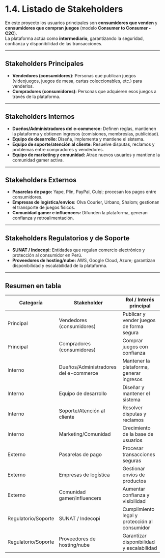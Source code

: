 # 1.4. Listado de Stakeholders

En este proyecto los usuarios principales son **consumidores que venden** y **consumidores que compran juegos** (modelo **Consumer to Consumer - C2C**).  
La plataforma actúa como **intermediario**, garantizando la seguridad, confianza y disponibilidad de las transacciones.

---

## Stakeholders Principales
- **Vendedores (consumidores):** Personas que publican juegos (videojuegos, juegos de mesa, cartas coleccionables, etc.) para venderlos.  
- **Compradores (consumidores):** Personas que adquieren esos juegos a través de la plataforma.  

---

## Stakeholders Internos
- **Dueños/Administradores del e-commerce:** Definen reglas, mantienen la plataforma y obtienen ingresos (comisiones, membresías, publicidad).  
- **Equipo de desarrollo:** Diseña, implementa y mantiene el sistema.  
- **Equipo de soporte/atención al cliente:** Resuelve disputas, reclamos y problemas entre compradores y vendedores.  
- **Equipo de marketing y comunidad:** Atrae nuevos usuarios y mantiene la comunidad gamer activa.  

---

## Stakeholders Externos
- **Pasarelas de pago:** Yape, Plin, PayPal, Culqi; procesan los pagos entre consumidores.  
- **Empresas de logística/envíos:** Olva Courier, Urbano, Shalom; gestionan el transporte de juegos físicos.  
- **Comunidad gamer e influencers:** Difunden la plataforma, generan confianza y retroalimentación.  

---

## Stakeholders Regulatorios y de Soporte
- **SUNAT / Indecopi:** Entidades que regulan comercio electrónico y protección al consumidor en Perú.  
- **Proveedores de hosting/nube:** AWS, Google Cloud, Azure; garantizan disponibilidad y escalabilidad de la plataforma.  

---

## Resumen en tabla

| Categoría             | Stakeholder                           | Rol / Interés principal |
|------------------------|----------------------------------------|--------------------------|
| Principal              | Vendedores (consumidores)              | Publicar y vender juegos de forma segura |
| Principal              | Compradores (consumidores)             | Comprar juegos con confianza |
| Interno                | Dueños/Administradores del e-commerce  | Mantener la plataforma, generar ingresos |
| Interno                | Equipo de desarrollo                   | Diseñar y mantener el sistema |
| Interno                | Soporte/Atención al cliente            | Resolver disputas y reclamos |
| Interno                | Marketing/Comunidad                    | Crecimiento de la base de usuarios |
| Externo                | Pasarelas de pago                      | Procesar transacciones seguras |
| Externo                | Empresas de logística                  | Gestionar envíos de productos |
| Externo                | Comunidad gamer/influencers            | Aumentar confianza y visibilidad |
| Regulatorio/Soporte    | SUNAT / Indecopi                       | Cumplimiento legal y protección al consumidor |
| Regulatorio/Soporte    | Proveedores de hosting/nube            | Garantizar disponibilidad y escalabilidad |